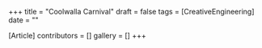 +++
title = "Coolwalla Carnival"
draft = false
tags = [CreativeEngineering]
date = ""

[Article]
contributors = []
gallery = []
+++